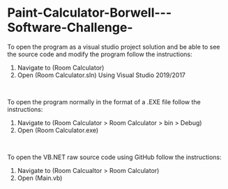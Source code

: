# Paint-Calculator-Borwell---Software-Challenge-

To open the program as a visual studio project solution and be able to see the source code and modify the program follow the instructions:
<br />
1. Navigate to (Room Calculator) <br />
2. Open (Room Calculator.sln) Using Visual Studio 2019/2017 <br />
<br />

To open the program normally in the format of a .EXE file follow the instructions: 
<br />
1. Navigate to (Room Calculator > Room Calculator > bin > Debug) <br />
2. Open (Room Calculator.exe) <br />
<br />

To open the VB.NET raw source code using GitHub follow the instructions: 
<br />
1. Navigate to (Room Calcualtor > Room Calculator) <br />
2. Open (Main.vb) <br />
<br />
